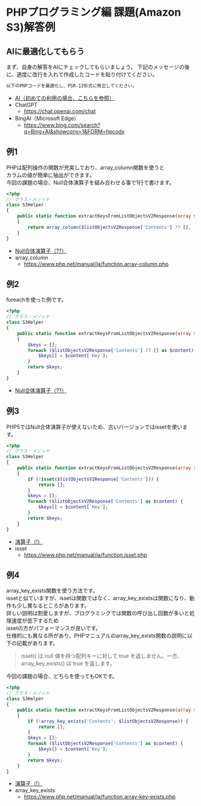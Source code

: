 # PHPプログラミング編 課題(Amazon S3)解答例

## AIに最適化してもらう

まず、自身の解答をAIにチェックしてもらいましょう。
下記のメッセージの後に、適度に改行を入れて作成したコードを貼り付けてください。

```txt
以下のPHPコードを最適化し、PSR-12形式に修正してください。
```

- [AI（初めての利用の場合、こちらを参照）](./../../../../../../ai/index.md)
- ChatGPT
  - <https://chat.openai.com/chat>
- BingAI（Microsoft Edge）
  - <https://www.bing.com/search?q=Bing+AI&showconv=1&FORM=hpcodx>

## 例1

PHPは配列操作の関数が充実しており、array_column関数を使うと  
カラムの値が簡単に抽出ができます。  
今回の課題の場合、Null合体演算子を組み合わせる事で1行で書けます。

```php
<?php
// クラス・メソッド
class S3Helper
{
    public static function extractKeysFromListObjectsV2Response(array $listObjectsV2Response): array
    {
        return array_column($listObjectsV2Response['Contents'] ?? [], 'Key');
    }
}
```

- [Null合体演算子（??）](./../../../operators/index.md)
- array_column
  - <https://www.php.net/manual/ja/function.array-column.php>

## 例2

foreachを使った例です。

```php
<?php
// クラス・メソッド
class S3Helper
{
    public static function extractKeysFromListObjectsV2Response(array $listObjectsV2Response): array
    {
        $keys = [];
        foreach ($listObjectsV2Response['Contents'] ?? [] as $content) {
            $keys[] = $content['Key'];
        }
        return $keys;
    }
}
```

- [Null合体演算子（??）](./../../../operators/index.md)

## 例3

PHP5ではNull合体演算子が使えないため、古いバージョンではissetを使います。  

```php
<?php
// クラス・メソッド
class S3Helper
{
    public static function extractKeysFromListObjectsV2Response(array $listObjectsV2Response): array
    {
        if (!isset($listObjectsV2Response['Contents'])) {
            return [];
        }
        $keys = [];
        foreach ($listObjectsV2Response['Contents'] as $content) {
            $keys[] = $content['Key'];
        }
        return $keys;
    }
}
```

- [演算子（!）](./../../../operators/index.md)
- isset
  - <https://www.php.net/manual/ja/function.isset.php>

## 例4

array_key_exists関数を使う方法です。  
issetと似ていますが、issetは関数ではなく、array_key_existsは関数になり、動作も少し異なるところがあります。  
詳しい説明は割愛しますが、プログラミングでは関数の呼び出し回数が多いと処理速度が低下するため  
issetの方がパフォーマンスが良いです。  
仕様的にも異なる所があり、PHPマニュアルのarray_key_exists関数の説明に以下の記載があります。

> isset() は null 値を持つ配列キーに対して true を返しません。一方、array_key_exists() は true を返します。

今回の課題の場合、どちらを使ってもOKです。

```php
<?php
// クラス・メソッド
class S3Helper
{
    public static function extractKeysFromListObjectsV2Response(array $listObjectsV2Response): array
    {
        if (!array_key_exists('Contents', $listObjectsV2Response)) {
            return [];
        }
        $keys = [];
        foreach ($listObjectsV2Response['Contents'] as $content) {
            $keys[] = $content['Key'];
        }
        return $keys;
    }
}
```

- [演算子（!）](./../../../operators/index.md)
- array_key_exists
  - <https://www.php.net/manual/ja/function.array-key-exists.php>

